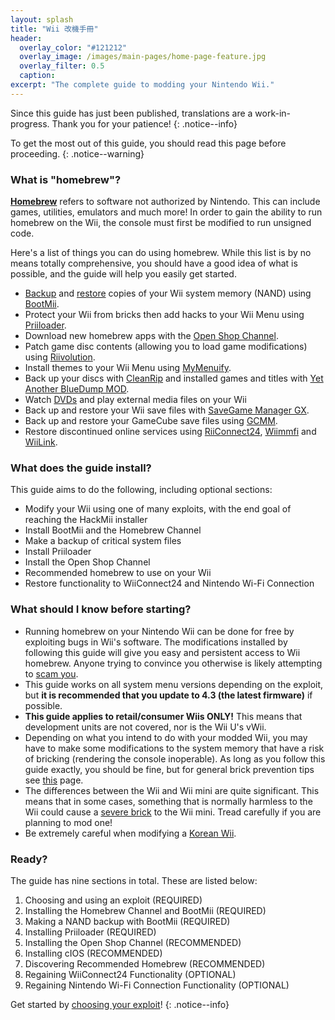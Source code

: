 ```yaml
---
layout: splash
title: "Wii 改機手冊"
header:
  overlay_color: "#121212"
  overlay_image: /images/main-pages/home-page-feature.jpg
  overlay_filter: 0.5
  caption:
excerpt: "The complete guide to modding your Nintendo Wii."
---
```


Since this guide has just been published, translations are a work-in-progress. Thank you for your patience!
{: .notice--info}

To get the most out of this guide, you should read this page before proceeding.
{: .notice--warning}

### What is "homebrew"?

[**Homebrew**](https://en.wikipedia.org/wiki/Homebrew_(video_games)) refers to software not authorized by Nintendo. This can include games, utilities, emulators and much more! In order to gain the ability to run homebrew on the Wii, the console must first be modified to run unsigned code.

Here's a list of things you can do using homebrew. While this list is by no means totally comprehensive, you should have a good idea of what is possible, and the guide will help you easily get started.

+ [Backup](bootmii) and [restore](bootmiirecover) copies of your Wii system memory (NAND) using [BootMii](hbc).
+ Protect your Wii from bricks then add hacks to your Wii Menu using [Priiloader](priiloader).
+ Download new homebrew apps with the [Open Shop Channel](hbb).
+ Patch game disc contents (allowing you to load game modifications) using [Riivolution](riivolution).
+ Install themes to your Wii Menu using [MyMenuify](themes).
+ Back up your discs with [CleanRip](/dump-games) and installed games and titles with [Yet Another BlueDump MOD](dump-wads).
+ Watch [DVDs](recommended-homebrew#entertainment) and play external media files on your Wii
+ Back up and restore your Wii save files with [SaveGame Manager GX](https://oscwii.org/library/app/savegame_manager_gx).
+ Back up and restore your GameCube save files using [GCMM](gcsaves).
+ Restore discontinued online services using [RiiConnect24](riiconnect24), [Wiimmfi](wiimmfi) and [WiiLink](wiilink).

### What does the guide install?

This guide aims to do the following, including optional sections:

+ Modify your Wii using one of many exploits, with the end goal of reaching the HackMii installer
+ Install BootMii and the Homebrew Channel
+ Make a backup of critical system files
+ Install Priiloader
+ Install the Open Shop Channel
+ Recommended homebrew to use on your Wii
+ Restore functionality to WiiConnect24 and Nintendo Wi-Fi Connection

### What should I know before starting?

+ Running homebrew on your Nintendo Wii can be done for free by exploiting bugs in Wii's software. The modifications installed by following this guide will give you easy and persistent access to Wii homebrew. Anyone trying to convince you otherwise is likely attempting to [scam you](https://hbc.hackmii.com/scam).
+ This guide works on all system menu versions depending on the exploit, but **it is recommended that you update to 4.3 (the latest firmware)** if possible.
+ **This guide applies to retail/consumer Wiis ONLY!** This means that development units are not covered, nor is the Wii U's vWii.
+ Depending on what you intend to do with your modded Wii, you may have to make some modifications to the system memory that have a risk of bricking (rendering the console inoperable). As long as you follow this guide exactly, you should be fine, but for general brick prevention tips see [this](bricks#brick-prevention) page.
+ The differences between the Wii and Wii mini are quite significant. This means that in some cases, something that is normally harmless to the Wii could cause a [severe brick](bricks#wi-fi-brick) to the Wii mini. Tread carefully if you are planning to mod one!
+ Be extremely careful when modifying a [Korean Wii](bricks#korean-kiierror-003-brick).

### Ready?

The guide has nine sections in total. These are listed below:

1. Choosing and using an exploit (REQUIRED)
1. Installing the Homebrew Channel and BootMii (REQUIRED)
1. Making a NAND backup with BootMii (REQUIRED)
1. Installing Priiloader (REQUIRED)
1. Installing the Open Shop Channel (RECOMMENDED)
1. Installing cIOS (RECOMMENDED)
1. Discovering Recommended Homebrew (RECOMMENDED)
1. Regaining WiiConnect24 Functionality (OPTIONAL)
1. Regaining Nintendo Wi-Fi Connection Functionality (OPTIONAL)

Get started by [choosing your exploit](get-started)!
{: .notice--info}
